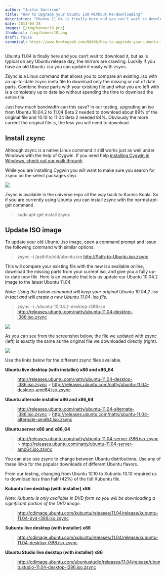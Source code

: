 ```yaml
---
author: "Justin Garrison"
title: "How to Upgrade your Ubuntu ISO Without Re-downloading"
description: "Ubuntu 11.04 is finally here and you can’t wait to download it"
date: 2011-04-28
images: [/img/banner10.png]
thumbnail: /img/banner10.png
draft: false
canonical: https://www.howtogeek.com/60406/how-to-upgrade-your-ubuntu-iso-without-re-downloading/
---
```


Ubuntu 11.04 is finally here and you can’t wait to download it, but as is typical on any Ubuntu release day, the mirrors are crawling. Luckily if you have an old Ubuntu .iso you can update it easily with zsync.

Zsync is a Linux command that allows you to compare an existing .iso with an up-to-date zsync meta file to download only the missing or out of date parts. Combine those parts with your existing file and what you are left with is a completely up to date iso without spending the time to download the entire file.

Just how much bandwidth can this save? In our testing, upgrading an iso from Ubuntu 10.04.2 to 11.04 Beta 2 needed to download about 89% of the original file and 10.10 to 11.04 Beta 2 needed 84%. Obviously the more current the original file is, the less you will need to download.

## Install zsync

Although zsync is a native Linux command it still works just as well under Windows with the help of Cygwin. If you need help [installing Cygwin in Windows, check out our walk through](https://www.howtogeek.com/41382/how-to-use-linux-commands-in-windows-with-cygwin/).

While you are installing Cygwin you will want to make sure you search for zsync on the select packages step.

![](/img/cygwin-install.png)

Zsync is available in the universe repo all the way back to Karmic Koala. So if you are currently using Ubuntu you can install zsync with the normal apt-get command.

> sudo apt-get install zsync

## Update ISO image

To update your old Ubuntu .iso image, open a command prompt and issue the following command with similar options.

> zsync -i /path/to/old/ubuntu.iso http://Path-to-Ubuntu.iso.zsync

This will compare your existing file with the new iso available online, download the missing parts from your current iso, and give you a fully up-to-date new file. Here is an example that lets us update our Ubuntu 10.04.2 image to the latest Ubuntu 11.04.

_Note: Using the below command will keep your original Ubuntu 10.04.2 .iso in tact and will create a new Ubuntu 11.04 .iso file._

> zsync -i ./ubuntu-10.04.2-desktop-i386.iso http://releases.ubuntu.com/natty/ubuntu-11.04-desktop-i386.iso.zsync

![](/img/zsync-01.png)

As you can see from the screenshot below, the file we updated with zsync (left) is exactly the same as the original file we downloaded directly (right).

![](/img/hash-properties.png)

Use the links below for the different zsync files available.

**Ubuntu live desktop (with installer) x86 and x86_64**

> http://releases.ubuntu.com/natty/ubuntu-11.04-desktop-i386.iso.zsync > http://releases.ubuntu.com/natty/ubuntu-11.04-desktop-amd64.iso.zsync

**Ubuntu alternate installer x86 and x86_64**

> http://releases.ubuntu.com/natty/ubuntu-11.04-alternate-i386.iso.zsync > http://releases.ubuntu.com/natty/ubuntu-11.04-alternate-amd64.iso.zsync

**Ubuntu server x86 and x86_64**

> http://releases.ubuntu.com/natty/ubuntu-11.04-server-i386.iso.zsync > http://releases.ubuntu.com/natty/ubuntu-11.04-server-amd64.iso.zsync

You can also use zsync to change between Ubuntu distributions. Use any of these links for the popular downloads of different Ubuntu flavors.

From our testing, changing from Ubuntu 10.10 to Xubuntu 10.10 required us to download less than half (42%) of the full Xubuntu file.

**Kubuntu live desktop (with installer) x86**

_Note: Kubuntu is only available in DVD form so you will be downloading a significant portion of the DVD image._

> http://cdimage.ubuntu.com/kubuntu/releases/11.04/release/kubuntu-11.04-dvd-i386.iso.zsync

**Xubuntu live desktop (with installer) x86**

> http://cdimage.ubuntu.com/xubuntu/releases/11.04/release/xubuntu-11.04-desktop-i386.iso.zsync

**Ubuntu Studio live desktop (with installer) x86**

> http://cdimage.ubuntu.com/ubuntustudio/releases/11.04/release/ubuntustudio-11.04-desktop-i386.iso.zsync
